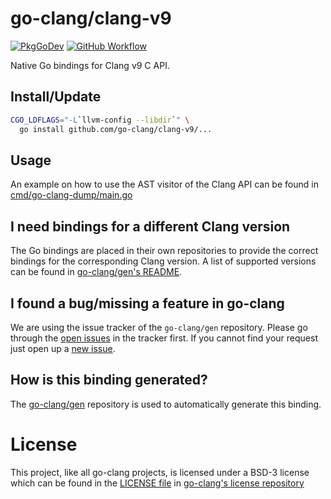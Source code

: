 # go-clang/clang-v9

[![PkgGoDev](https://pkg.go.dev/badge/github.com/go-clang/clang-v9)](https://pkg.go.dev/github.com/go-clang/clang-v9)
[![GitHub Workflow](https://img.shields.io/github/workflow/status/go-clang/clang-v9/Test/main?label=test&logo=github&style=flat-square)](https://github.com/go-clang/clang-v9/actions)

Native Go bindings for Clang v9 C API.

## Install/Update

```bash
CGO_LDFLAGS="-L`llvm-config --libdir`" \
  go install github.com/go-clang/clang-v9/...
```

## Usage

An example on how to use the AST visitor of the Clang API can be found in [cmd/go-clang-dump/main.go](cmd/go-clang-dump/main.go)

## I need bindings for a different Clang version

The Go bindings are placed in their own repositories to provide the correct bindings for the corresponding Clang version. A list of supported versions can be found in [go-clang/gen's README](https://github.com/go-clang/gen#where-are-the-bindings).

## I found a bug/missing a feature in go-clang

We are using the issue tracker of the `go-clang/gen` repository. Please go through the [open issues](https://github.com/go-clang/gen/issues) in the tracker first. If you cannot find your request just open up a [new issue](https://github.com/go-clang/gen/issues/new).

## How is this binding generated?

The [go-clang/gen](https://github.com/go-clang/gen) repository is used to automatically generate this binding.

# License

This project, like all go-clang projects, is licensed under a BSD-3 license which can be found in the [LICENSE file](https://github.com/go-clang/license/blob/master/LICENSE) in [go-clang's license repository](https://github.com/go-clang/license)

